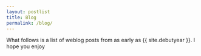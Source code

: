 ```yaml
---
layout: postlist
title: Blog
permalink: /blog/
---
```


What follows is a list of weblog posts from as early as {{ site.debutyear }}. I hope you enjoy
